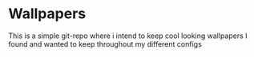 # Wallpapers
This is a simple git-repo where i intend to keep cool looking wallpapers I found and wanted to keep throughout my different configs
